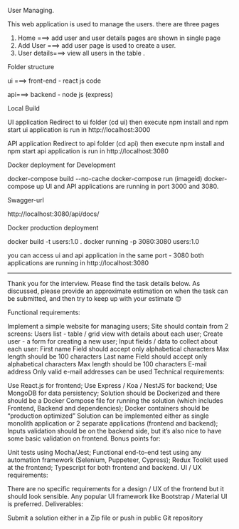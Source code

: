 User Managing.

This web application is used to manage the users. there are three pages 

1. Home ===> add user and user details pages are shown in single page 
2. Add User ===> add user page is used to create a user.
3. User details===> view all users in the table .


Folder structure

ui ===> front-end - react js code

api===> backend - node js (express)

Local Build

UI application 
Redirect to ui folder (cd ui) then execute npm install and npm start 
ui application is run in http://localhost:3000 


API application
Redirect to api folder (cd api) then execute npm install and npm start 
api application is run in http://localhost:3080 

Docker deployment for Development

docker-compose build --no-cache
docker-compose run (imageid)
docker-compose up
UI and API applications are running in port 3000 and 3080.

Swagger-url 

http://localhost:3080/api/docs/


Docker production deployment 

docker build -t users:1.0 .
docker running -p 3080:3080 users:1.0 

you can access ui and api application in the same port - 3080
both applications are running in http://localhost:3080 


------------------------------------------------------------------------------------------------------------

Thank you for the interview. Please find the task details below. As discussed, please provide an approximate estimation on when the task can be submitted, and then try to keep up with your estimate 😊

 

Functional requirements:

Implement a simple website for managing users;
Site should contain from 2 screens:
Users list - table / grid view with details about each user;
Create user - a form for creating a new user;
Input fields / data to collect about each user:
First name
Field should accept only alphabetical characters
Max length should be 100 characters
Last name
Field should accept only alphabetical characters
Max length should be 100 characters
E-mail address
Only valid e-mail addresses can be used
Technical requirements:

Use React.js for frontend;
Use Express / Koa / NestJS for backend;
Use MongoDB for data persistency;
Solution should be Dockerized and there should be a Docker Compose file for running the solution (which includes Frontend, Backend and dependencies);
Docker containers should be “production optimized”
Solution can be implemented either as single monolith application or 2 separate applications (frontend and backend);
Inputs validation should be on the backend side, but it’s also nice to have some basic validation on frontend.
Bonus points for:

Unit tests using Mocha/Jest;
Functional end-to-end test using any automation framework (Selenium, Puppeteer, Cypress);
Redux Toolkit used at the frontend;
Typescript for both frontend and backend.
UI / UX requirements:

There are no specific requirements for a design / UX of the frontend but it should look sensible. Any popular UI framework like Bootstrap / Material UI is preferred.
Deliverables:

Submit a solution either in a Zip file or push in public Git repository